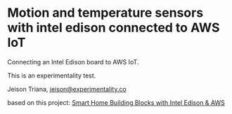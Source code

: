 # Motion and temperature sensors with intel edison connected to AWS IoT

Connecting an Intel Edison board to AWS IoT.

This is an experimentality test.

Jeison Triana, jeison@experimentality.co


based on this project: [Smart Home Building Blocks with Intel Edison & AWS](https://10xnation.com/smart-home-building-blocks-intel-edison-aws/)
